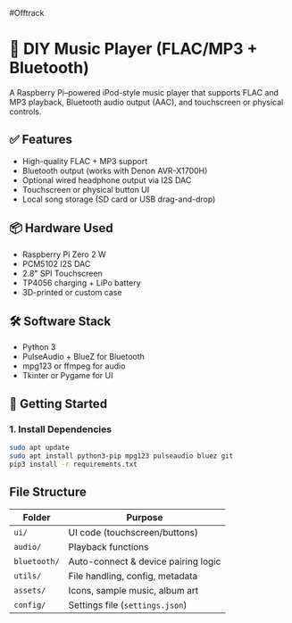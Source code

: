 #Offtrack
# 🎵 DIY Music Player (FLAC/MP3 + Bluetooth)

A Raspberry Pi–powered iPod-style music player that supports FLAC and MP3 playback, Bluetooth audio output (AAC), and touchscreen or physical controls.

## ✅ Features
- High-quality FLAC + MP3 support
- Bluetooth output (works with Denon AVR-X1700H)
- Optional wired headphone output via I2S DAC
- Touchscreen or physical button UI
- Local song storage (SD card or USB drag-and-drop)

## 📦 Hardware Used
- Raspberry Pi Zero 2 W
- PCM5102 I2S DAC
- 2.8" SPI Touchscreen
- TP4056 charging + LiPo battery
- 3D-printed or custom case

## 🛠 Software Stack
- Python 3
- PulseAudio + BlueZ for Bluetooth
- mpg123 or ffmpeg for audio
- Tkinter or Pygame for UI

## 🏁 Getting Started

### 1. Install Dependencies
```bash
sudo apt update
sudo apt install python3-pip mpg123 pulseaudio bluez git
pip3 install -r requirements.txt

```

## File Structure

| Folder       | Purpose                             |
| ------------ | ----------------------------------- |
| `ui/`        | UI code (touchscreen/buttons)       |
| `audio/`     | Playback functions                  |
| `bluetooth/` | Auto-connect & device pairing logic |
| `utils/`     | File handling, config, metadata     |
| `assets/`    | Icons, sample music, album art      |
| `config/`    | Settings file (`settings.json`)     |



